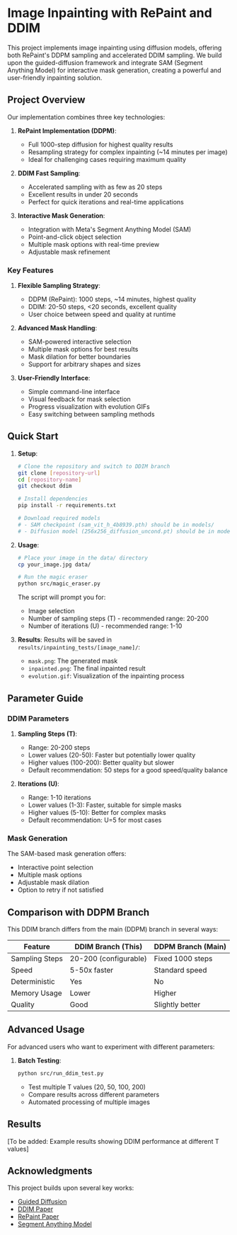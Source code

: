 # Image Inpainting with RePaint and DDIM

This project implements image inpainting using diffusion models, offering both RePaint's DDPM sampling and accelerated DDIM sampling. We build upon the guided-diffusion framework and integrate SAM (Segment Anything Model) for interactive mask generation, creating a powerful and user-friendly inpainting solution.

## Project Overview

Our implementation combines three key technologies:

1. **RePaint Implementation (DDPM)**:
   - Full 1000-step diffusion for highest quality results
   - Resampling strategy for complex inpainting (~14 minutes per image)
   - Ideal for challenging cases requiring maximum quality

2. **DDIM Fast Sampling**:
   - Accelerated sampling with as few as 20 steps
   - Excellent results in under 20 seconds
   - Perfect for quick iterations and real-time applications

3. **Interactive Mask Generation**:
   - Integration with Meta's Segment Anything Model (SAM)
   - Point-and-click object selection
   - Multiple mask options with real-time preview
   - Adjustable mask refinement

### Key Features

1. **Flexible Sampling Strategy**:
   - DDPM (RePaint): 1000 steps, ~14 minutes, highest quality
   - DDIM: 20-50 steps, <20 seconds, excellent quality
   - User choice between speed and quality at runtime

2. **Advanced Mask Handling**:
   - SAM-powered interactive selection
   - Multiple mask options for best results
   - Mask dilation for better boundaries
   - Support for arbitrary shapes and sizes

3. **User-Friendly Interface**:
   - Simple command-line interface
   - Visual feedback for mask selection
   - Progress visualization with evolution GIFs
   - Easy switching between sampling methods

## Quick Start

1. **Setup**:
   ```bash
   # Clone the repository and switch to DDIM branch
   git clone [repository-url]
   cd [repository-name]
   git checkout ddim

   # Install dependencies
   pip install -r requirements.txt

   # Download required models
   # - SAM checkpoint (sam_vit_h_4b8939.pth) should be in models/
   # - Diffusion model (256x256_diffusion_uncond.pt) should be in models/
   ```

2. **Usage**:
   ```bash
   # Place your image in the data/ directory
   cp your_image.jpg data/

   # Run the magic eraser
   python src/magic_eraser.py
   ```

   The script will prompt you for:
   - Image selection
   - Number of sampling steps (T) - recommended range: 20-200
   - Number of iterations (U) - recommended range: 1-10

3. **Results**:
   Results will be saved in `results/inpainting_tests/[image_name]/`:
   - `mask.png`: The generated mask
   - `inpainted.png`: The final inpainted result
   - `evolution.gif`: Visualization of the inpainting process

## Parameter Guide

### DDIM Parameters

1. **Sampling Steps (T)**:
   - Range: 20-200 steps
   - Lower values (20-50): Faster but potentially lower quality
   - Higher values (100-200): Better quality but slower
   - Default recommendation: 50 steps for a good speed/quality balance

2. **Iterations (U)**:
   - Range: 1-10 iterations
   - Lower values (1-3): Faster, suitable for simple masks
   - Higher values (5-10): Better for complex masks
   - Default recommendation: U=5 for most cases

### Mask Generation

The SAM-based mask generation offers:
- Interactive point selection
- Multiple mask options
- Adjustable mask dilation
- Option to retry if not satisfied

## Comparison with DDPM Branch

This DDIM branch differs from the main (DDPM) branch in several ways:

| Feature           | DDIM Branch (This)     | DDPM Branch (Main)     |
|------------------|------------------------|----------------------|
| Sampling Steps   | 20-200 (configurable) | Fixed 1000 steps    |
| Speed            | 5-50x faster          | Standard speed      |
| Deterministic    | Yes                   | No                  |
| Memory Usage     | Lower                 | Higher              |
| Quality         | Good                  | Slightly better     |

## Advanced Usage

For advanced users who want to experiment with different parameters:

1. **Batch Testing**:
   ```bash
   python src/run_ddim_test.py
   ```
   - Test multiple T values (20, 50, 100, 200)
   - Compare results across different parameters
   - Automated processing of multiple images

## Results

[To be added: Example results showing DDIM performance at different T values]

## Acknowledgments

This project builds upon several key works:
- [Guided Diffusion](https://github.com/openai/guided-diffusion)
- [DDIM Paper](https://arxiv.org/abs/2010.02502)
- [RePaint Paper](https://arxiv.org/abs/2201.09865)
- [Segment Anything Model](https://segment-anything.com/)